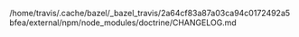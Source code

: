 /home/travis/.cache/bazel/_bazel_travis/2a64cf83a87a03ca94c0172492a5bfea/external/npm/node_modules/doctrine/CHANGELOG.md